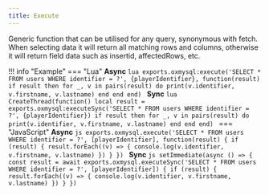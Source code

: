 ```yaml
---
title: Execute
---
```

Generic function that can be utilised for any query, synonymous with fetch.
When selecting data it will return all matching rows and columns, otherwise it will return field data such as insertid, affectedRows, etc.

!!! info "Example"
	=== "Lua"
		**Async**
		```lua
		exports.oxmysql:execute('SELECT * FROM users WHERE identifier = ?', {playerIdentifier}, function(result)
			if result then
				for _, v in pairs(result) do
					print(v.identifier, v.firstname, v.lastname)
				end
			end
		end)
		```
		**Sync**
		```lua
		CreateThread(function()
			local result = exports.oxmysql:executeSync('SELECT * FROM users WHERE identifier = ?', {playerIdentifier})
			if result then
				for _, v in pairs(result) do
					print(v.identifier, v.firstname, v.lastname)
				end
			end
		end)
		```
	=== "JavaScript"
		**Async**
		```js
		exports.oxmysql.execute('SELECT * FROM users WHERE identifier = ?', [playerIdentifier], function(result) {
		  if (result) {
		    result.forEach((v) => {
		      console.log(v.identifier, v.firstname, v.lastname)
			})
		  }
		})
		```
		**Sync**
		```js
		setImmediate(async () => {
		  const result = await exports.oxmysql.executeSync('SELECT * FROM users WHERE identifier = ?', [playerIdentifier]) {
		  if (result) {
		    result.forEach((v) => {
		      console.log(v.identifier, v.firstname, v.lastname)
		    })
		  }
		})
		```